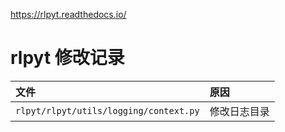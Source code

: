 https://rlpyt.readthedocs.io/

# rlpyt 修改记录

| 文件 | 原因 |
|:----|:----|
|`rlpyt/rlpyt/utils/logging/context.py`| 修改日志目录 |
